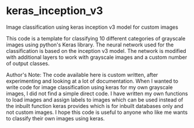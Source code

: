 # keras_inception_v3
Image classification using keras inception v3 model for custom images

This code is a template for classifying 10 different categories of grayscale images using python's Keras library. The neural network used for the classification is based on the inception v3 model. The network is modified with additional layers to work with grayscale images and a custom number of output classes.

Author's Note:
The code available here is custom written, after experimenting and looking at a lot of documentation. When I wanted to write code for image classification using keras for my own grayscale images, I did not find a simple direct code. I have written my own functions to load images and assign labels to images which can be used instead of the inbuilt function keras provides which is for inbuilt databases only and not custom images. I hope this code is useful to anyone who like me wants to classify their own images using keras.
